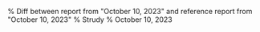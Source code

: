 % Diff between report from "October 10, 2023" and reference report from "October 10, 2023"
% Strudy
% October 10, 2023


